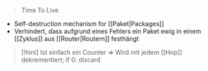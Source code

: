 > Time To Live

- Self-destruction mechanism for [[Paket|Packages]]
- Verhindert, dass aufgrund eines Fehlers ein Paket ewig in einem [[Zyklus]] aus [[Router|Routern]] festhängt

> [!hint] Ist einfach ein Counter => Wird mit jedem [[Hop]] dekrementiert; if $0$: discard

